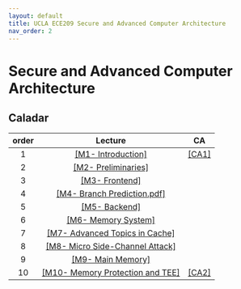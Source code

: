 ```yaml
---
layout: default
title: UCLA ECE209 Secure and Advanced Computer Architecture
nav_order: 2
---
```

# Secure and Advanced Computer Architecture

## Caladar


| order | Lecture          | CA        |
|:-----:|:----------------:|:---------------:|
| 1     | [[M1- Introduction]](http://public2.yuantsy.com/Test/ECE209/Advanced_Nader/M1-%20Introduction.pdf)     |  [[CA1]](http://public2.yuantsy.com/Test/ECE209/Advanced_Nader/CA1/)   |
| 2     | [[M2- Preliminaries]](http://public2.yuantsy.com/Test/ECE209/Advanced_Nader/M2-%20Preliminaries.pdf)           |      |
| 3     | [[M3- Frontend]](http://public2.yuantsy.com/Test/ECE209/Advanced_Nader/M3-%20Frontend.pdf)          | |
|  4    | [[M4- Branch Prediction.pdf]](http://public2.yuantsy.com/Test/ECE209/Advanced_Nader/M4-%20Branch%20Prediction.pdf)  |   |
|  5    | [[M5- Backend]](http://public2.yuantsy.com/Test/ECE209/Advanced_Nader/M5-%20Backend.pdf)               |       |
| 6 |   [[M6- Memory System]](http://public2.yuantsy.com/Test/ECE209/Advanced_Nader/M6-%20Memory%20System.pdf)|   |
| 7 |   [[M7- Advanced Topics in Cache]](http://public2.yuantsy.com/Test/ECE209/Advanced_Nader/M7-%20Advanced%20Topics%20in%20Cache.pdf)    |            |
| 8 |   [[M8- Micro Side-Channel Attack]](http://public2.yuantsy.com/Test/ECE209/Advanced_Nader/M8-%20Micro%20Side-Channel%20Attack.pdf)   |    |
| 9 |   [[M9- Main Memory]](http://public2.yuantsy.com/Test/ECE209/Advanced_Nader/M9-%20Main%20Memory.pdf)  |
| 10 |   [[M10- Memory Protection and TEE]](http://public2.yuantsy.com/Test/ECE209/Advanced_Nader/M10-%20Memory%20Protection%20and%20TEE.pdf) |   [[CA2]](http://public2.yuantsy.com/Test/ECE209/Advanced_Nader/CA2/)    |